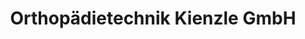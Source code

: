 ---
title: "Orthopädietechnik Kienzle GmbH"
url: /balingen/orthopaedietechnik-kienzle-gmbh/
shop: Sanitätshaus
---